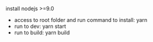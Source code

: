 install nodejs >=9.0

- access to root folder and run command to install: yarn
- run to dev: yarn start
- run to build: yarn build
